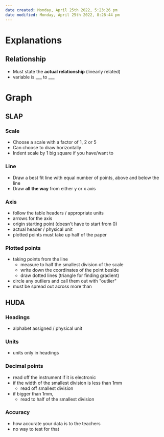 ```yaml
---
date created: Monday, April 25th 2022, 5:23:26 pm
date modified: Monday, April 25th 2022, 8:28:44 pm
---
```


# Explanations

## Relationship

- Must state the **actual relationship** (linearly related)
- variable is ___ to ___

# Graph

## SLAP

### Scale

- Choose a scale with a factor of 1, 2 or 5
- Can choose to draw horizontally
- Indent scale by 1 big square if you have/want to

### Line

- Draw a best fit line with equal number of points, above and below the line
- Draw **all the way** from either y or x axis

### Axis

- follow the table headers / appropriate units
- arrows for the axis
- origin starting point (doesn't have to start from 0)
- actual header / physical unit
- plotted points must take up half of the paper

### Plotted points

- taking points from the line
	- measure to half the smallest division of the scale
	- write down the coordinates of the point beside
	- draw dotted lines (triangle for finding gradient)
- circle any outliers and call them out with "outlier"
- must be spread out across more than

## HUDA

### Headings

- alphabet assigned / physical unit

### Units

- units only in headings

### Decimal points

- read off the instrument if it is electronic
- if the width of the smallest division is less than 1mm
	- read off smallest division
- if bigger than 1mm,
	- read to half of the smallest division

### Accuracy

- how accurate your data is to the teachers
- no way to test for that